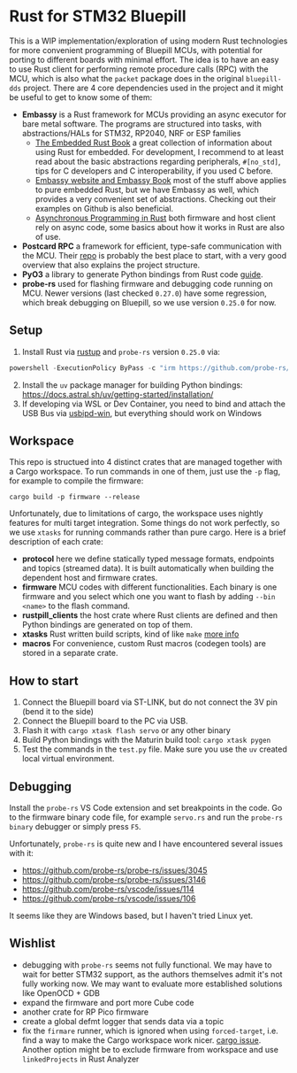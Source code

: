 # Rust for STM32 Bluepill

This is a WIP implementation/exploration of using modern Rust technologies for more convenient programming of Bluepill MCUs, with potential for porting to different boards with minimal effort. The idea is to have an easy to use Rust client for performing remote procedure calls (RPC) with the MCU, which is also what the `packet` package does in the original `bluepill-dds` project. There are 4 core dependencies used in the project and it might be useful to get to know some of them:

- **Embassy** is a Rust framework for MCUs providing an async executor for bare metal software. The programs are structured into tasks, with abstractions/HALs for STM32, RP2040, NRF or ESP families
    - [The Embedded Rust Book](https://docs.rust-embedded.org/book/) a great collection of information about using Rust for embedded. For development, I recommend to at least read about the basic abstractions regarding peripherals, `#[no_std]`, tips for C developers and C interoperability, if you used C before.
    - [Embassy website and Embassy Book](https://embassy.dev/) most of the stuff above applies to pure embedded Rust, but we have Embassy as well, which provides a very convenient set of abstractions. Checking out their examples on Github is also beneficial.
    - [Asynchronous Programming in Rust](https://rust-lang.github.io/async-book/) both firmware and host client rely on async code, some basics about how it works in Rust are also of use.
- **Postcard RPC** a framework for efficient, type-safe communication with the MCU. Their [repo](https://github.com/jamesmunns/postcard-rpc?tab=readme-ov-file) is probably the best place to start, with a very good overview that also explains the project structure.
- **PyO3** a library to generate Python bindings from Rust code [guide](https://pyo3.rs/).
- **probe-rs** used for flashing firmware and debugging code running on MCU. Newer versions (last checked `0.27.0`) have some regression, which break debugging on Bluepill, so we use version `0.25.0` for now.

## Setup

1. Install Rust via [rustup](https://www.rust-lang.org/tools/install) and `probe-rs` version `0.25.0` via:
```powershell
powershell -ExecutionPolicy ByPass -c "irm https://github.com/probe-rs/probe-rs/releases/download/v0.25.0/probe-rs-tools-installer.ps1 | iex"
```
2. Install the `uv` package manager for building Python bindings: https://docs.astral.sh/uv/getting-started/installation/
3. If developing via WSL or Dev Container, you need to bind and attach the USB Bus via [usbipd-win](https://learn.microsoft.com/en-us/windows/wsl/connect-usb), but everything should work on Windows

## Workspace

This repo is structued into 4 distinct crates that are managed together with a Cargo workspace. To run commands in one of them, just use the `-p` flag, for example to compile the firmware:

```
cargo build -p firmware --release
```

Unfortunately, due to limitations of cargo, the workspace uses nightly features for multi target integration. Some things do not work perfectly, so we use `xtasks` for running commands rather than pure cargo.
Here is a brief description of each crate:

- **protocol** here we define statically typed message formats, endpoints and topics (streamed data). It is built automatically when building the dependent host and firmware crates.
- **firmware** MCU codes with different functionalities. Each binary is one firmware and you select which one you want to flash by adding `--bin <name>` to the flash command.
- **rustpill_clients** the host crate where Rust clients are defined and then Python bindings are generated on top of them.
- **xtasks** Rust written build scripts, kind of like `make` [more info](https://github.com/matklad/cargo-xtask)
- **macros** For convenience, custom Rust macros (codegen tools) are stored in a separate crate.

## How to start

1. Connect the Bluepill board via ST-LINK, but do not connect the 3V pin (bend it to the side)
2. Connect the Bluepill board to the PC via USB.
3. Flash it with `cargo xtask flash servo` or any other binary
4. Build Python bindings with the Maturin build tool: `cargo xtask pygen`
5. Test the commands in the `test.py` file. Make sure you use the `uv` created local virtual environment.

## Debugging

Install the `probe-rs` VS Code extension and set breakpoints in the code. Go to the firmware binary code file, for example `servo.rs` and run the `probe-rs binary` debugger or simply press `F5`.

Unfortunately, `probe-rs` is quite new and I have encountered several issues with it:
- https://github.com/probe-rs/probe-rs/issues/3045
- https://github.com/probe-rs/probe-rs/issues/3146
- https://github.com/probe-rs/vscode/issues/114
- https://github.com/probe-rs/vscode/issues/106

It seems like they are Windows based, but I haven't tried Linux yet.

## Wishlist

- debugging with `probe-rs` seems not fully functional. We may have to wait for better STM32 support, as the authors themselves admit it's not fully working now. We may want to evaluate more established solutions like OpenOCD + GDB
- expand the firmware and port more Cube code
- another crate for RP Pico firmware
- create a global defmt logger that sends data via a topic 
- fix the `firmare` runner, which is ignored when using `forced-target`, i.e. find a way to make the Cargo workspace work nicer. [cargo issue](https://github.com/rust-lang/cargo/issues/14833). Another option might be to exclude firmware from workspace and use `linkedProjects` in Rust Analyzer